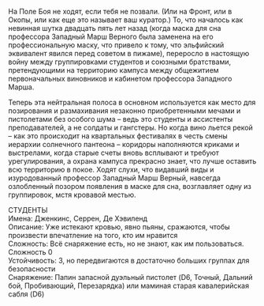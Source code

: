 На Поле Боя не ходят, если тебя не позвали. (Или на Фронт, или в Окопы, или как еще это называет ваш куратор.) То, что началось как невинная шутка двадцать пять лет назад (когда маска для сна профессора Западный Марш Верного была заменена на его профессиональную маску, что привело к тому, что эльфийский эквивалент явился перед советом в пижаме), переросло в настоящую войну между группировками студентов и союзными братствами, претендующими на территорию кампуса между общежитием первоначальных виновников и кабинетом профессора Западного Марша.

Теперь эта нейтральная полоса в основном используется как место для позирования и размахивания незаконно приобретенными мечами и пистолетами без особого шума – ведь это студенты и ассистенты преподавателей, а не солдаты и гангстеры. Но когда вино льется рекой – как это происходит на квартальных фестивалях в честь смены иерархии солнечного пантеона – коридоры наполняются криками и выстрелами, когда старые счеты вновь всплывают и требуют урегулирования, а охрана кампуса прекрасно знает, что лучше оставить всю территорию в покое. Ходят слухи, что видавший виды и изуродованный профессор Западный Марш Верный, навсегда озлобленный позором появления в маске для сна, возглавляет одну из группировок, мстя кровавой местью.

СТУДЕНТЫ  
Имена: Дженкинс, Серрен, Де Хэвиленд  
Описание: Уже истекают кровью, явно пьяны, сражаются, чтобы произвести впечатление на того, кто им нравится  
Сложность: Всё снаряжение есть, но не знают, как им пользоваться. Сложность 0  
Устойчивость: 3, но передвигаются в достаточно больших группах для безопасности  
Снаряжение: Папин запасной дуэльный пистолет (D6, Точный, Дальний бой, Пробивающий, Перезарядка) или маминая старая кавалерийская сабля (D6)